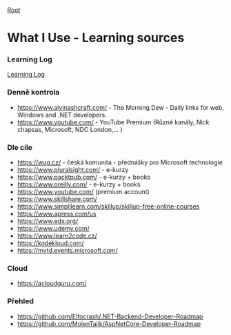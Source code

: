 [Root](../README.md)

# What I Use - Learning sources

### Learning Log
[Learning Log](LearningLog.md)


### Denně kontrola
- https://www.alvinashcraft.com/ - The Morning Dew - Daily links for web, Windows and .NET developers.
- https://www.youtube.com/ - YouTube Premium (Různé kanály, Nick chapsas, Microsoft, NDC London,... )


### Dle cíle 
- https://wug.cz/ - česká komunita - přednášky pro Microsoft technologie
- https://www.pluralsight.com/ - e-kurzy
- https://www.packtpub.com/ - e-kurzy + books
- https://www.oreilly.com/ - e-kurzy + books
- https://www.youtube.com/  (premium account)
- https://www.skillshare.com/
- https://www.simplilearn.com/skillup/skillup-free-online-courses
- https://www.apress.com/us
- https://www.edx.org/
- https://www.udemy.com/
- https://www.learn2code.cz/
- https://kodekloud.com/
- https://mvtd.events.microsoft.com/

### Cloud
- https://acloudguru.com/


### Přehled
- https://github.com/Elfocrash/.NET-Backend-Developer-Roadmap
- https://github.com/MoienTajik/AspNetCore-Developer-Roadmap


